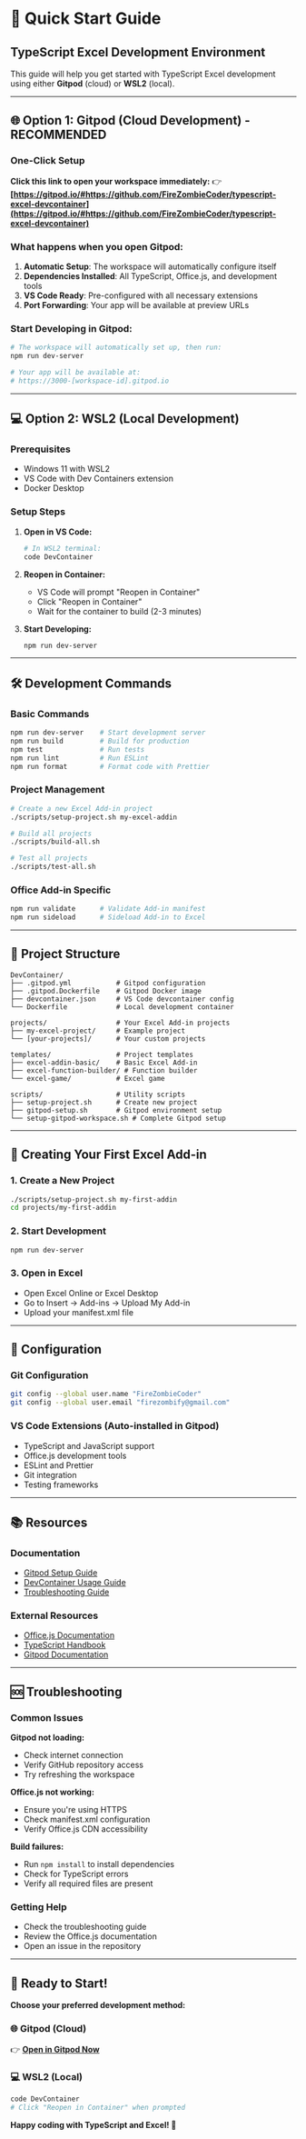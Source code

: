 # 🚀 Quick Start Guide

## TypeScript Excel Development Environment

This guide will help you get started with TypeScript Excel development using either **Gitpod** (cloud) or **WSL2** (local).

---

## 🌐 Option 1: Gitpod (Cloud Development) - **RECOMMENDED**

### **One-Click Setup**

**Click this link to open your workspace immediately:**
👉 **[https://gitpod.io/#https://github.com/FireZombieCoder/typescript-excel-devcontainer](https://gitpod.io/#https://github.com/FireZombieCoder/typescript-excel-devcontainer)**

### **What happens when you open Gitpod:**
1. **Automatic Setup**: The workspace will automatically configure itself
2. **Dependencies Installed**: All TypeScript, Office.js, and development tools
3. **VS Code Ready**: Pre-configured with all necessary extensions
4. **Port Forwarding**: Your app will be available at preview URLs

### **Start Developing in Gitpod:**
```bash
# The workspace will automatically set up, then run:
npm run dev-server

# Your app will be available at:
# https://3000-[workspace-id].gitpod.io
```

---

## 💻 Option 2: WSL2 (Local Development)

### **Prerequisites**
- Windows 11 with WSL2
- VS Code with Dev Containers extension
- Docker Desktop

### **Setup Steps**

1. **Open in VS Code:**
   ```bash
   # In WSL2 terminal:
   code DevContainer
   ```

2. **Reopen in Container:**
   - VS Code will prompt "Reopen in Container"
   - Click "Reopen in Container"
   - Wait for the container to build (2-3 minutes)

3. **Start Developing:**
   ```bash
   npm run dev-server
   ```

---

## 🛠️ Development Commands

### **Basic Commands**
```bash
npm run dev-server    # Start development server
npm run build         # Build for production
npm test              # Run tests
npm run lint          # Run ESLint
npm run format        # Format code with Prettier
```

### **Project Management**
```bash
# Create a new Excel Add-in project
./scripts/setup-project.sh my-excel-addin

# Build all projects
./scripts/build-all.sh

# Test all projects
./scripts/test-all.sh
```

### **Office Add-in Specific**
```bash
npm run validate      # Validate Add-in manifest
npm run sideload      # Sideload Add-in to Excel
```

---

## 📁 Project Structure

```
DevContainer/
├── .gitpod.yml           # Gitpod configuration
├── .gitpod.Dockerfile    # Gitpod Docker image
├── devcontainer.json     # VS Code devcontainer config
└── Dockerfile            # Local development container

projects/                 # Your Excel Add-in projects
├── my-excel-project/     # Example project
└── [your-projects]/      # Your custom projects

templates/                # Project templates
├── excel-addin-basic/    # Basic Excel Add-in
├── excel-function-builder/ # Function builder
└── excel-game/           # Excel game

scripts/                  # Utility scripts
├── setup-project.sh      # Create new project
├── gitpod-setup.sh       # Gitpod environment setup
└── setup-gitpod-workspace.sh # Complete Gitpod setup
```

---

## 🎯 Creating Your First Excel Add-in

### **1. Create a New Project**
```bash
./scripts/setup-project.sh my-first-addin
cd projects/my-first-addin
```

### **2. Start Development**
```bash
npm run dev-server
```

### **3. Open in Excel**
- Open Excel Online or Excel Desktop
- Go to Insert → Add-ins → Upload My Add-in
- Upload your manifest.xml file

---

## 🔧 Configuration

### **Git Configuration**
```bash
git config --global user.name "FireZombieCoder"
git config --global user.email "firezombify@gmail.com"
```

### **VS Code Extensions** (Auto-installed in Gitpod)
- TypeScript and JavaScript support
- Office.js development tools
- ESLint and Prettier
- Git integration
- Testing frameworks

---

## 📚 Resources

### **Documentation**
- [Gitpod Setup Guide](docs/gitpod-setup-guide.md)
- [DevContainer Usage Guide](docs/devcontainer-usage-guide.md)
- [Troubleshooting Guide](docs/troubleshooting.md)

### **External Resources**
- [Office.js Documentation](https://docs.microsoft.com/en-us/office/dev/add-ins/)
- [TypeScript Handbook](https://www.typescriptlang.org/docs/)
- [Gitpod Documentation](https://www.gitpod.io/docs)

---

## 🆘 Troubleshooting

### **Common Issues**

**Gitpod not loading:**
- Check internet connection
- Verify GitHub repository access
- Try refreshing the workspace

**Office.js not working:**
- Ensure you're using HTTPS
- Check manifest.xml configuration
- Verify Office.js CDN accessibility

**Build failures:**
- Run `npm install` to install dependencies
- Check for TypeScript errors
- Verify all required files are present

### **Getting Help**
- Check the troubleshooting guide
- Review the Office.js documentation
- Open an issue in the repository

---

## 🎉 Ready to Start!

**Choose your preferred development method:**

### **🌐 Gitpod (Cloud)**
👉 **[Open in Gitpod Now](https://gitpod.io/#https://github.com/FireZombieCoder/typescript-excel-devcontainer)**

### **💻 WSL2 (Local)**
```bash
code DevContainer
# Click "Reopen in Container" when prompted
```

**Happy coding with TypeScript and Excel! 🚀**
